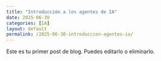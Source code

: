 ```yaml
---
title: "Introducción a los agentes de IA"
date: 2025-06-30
categories: [IA]
layout: default
permalink: /2025-06-30-introduccion-agentes-ia/
---
```


Este es tu primer post de blog. Puedes editarlo o eliminarlo.
